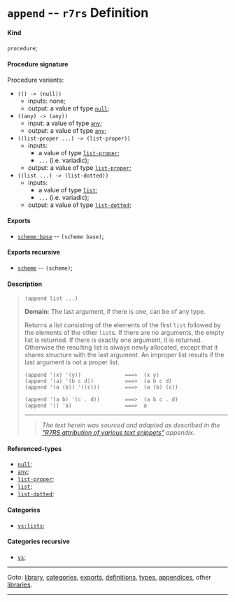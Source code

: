 

<a id='definition__r7rs__append'></a>

# `append` -- `r7rs` Definition


<a id='definition__r7rs__append__kind'></a>

#### Kind

`procedure`;


<a id='definition__r7rs__append__procedure-signature'></a>

#### Procedure signature

Procedure variants:
 * `(() -> (null))`
   * inputs: none;
   * output: a value of type [`null`](../../r7rs/types/null.md#type__r7rs__null);
 * `((any) -> (any))`
   * input: a value of type [`any`](../../r7rs/types/any.md#type__r7rs__any);
   * output: a value of type [`any`](../../r7rs/types/any.md#type__r7rs__any);
 * `((list-proper ...) -> (list-proper))`
   * inputs:
     * a value of type [`list-proper`](../../r7rs/types/list-proper.md#type__r7rs__list-proper);
     * `...` (i.e. variadic);
   * output: a value of type [`list-proper`](../../r7rs/types/list-proper.md#type__r7rs__list-proper);
 * `((list ...) -> (list-dotted))`
   * inputs:
     * a value of type [`list`](../../r7rs/types/list.md#type__r7rs__list);
     * `...` (i.e. variadic);
   * output: a value of type [`list-dotted`](../../r7rs/types/list-dotted.md#type__r7rs__list-dotted);


<a id='definition__r7rs__append__exports'></a>

#### Exports

 * [`scheme:base`](../../r7rs/exports/scheme_3a_base.md#export__r7rs__scheme_3a_base) -- `(scheme base)`;


<a id='definition__r7rs__append__exports-recursive'></a>

#### Exports recursive

 * [`scheme`](../../r7rs/exports/scheme.md#export__r7rs__scheme) -- `(scheme)`;


<a id='definition__r7rs__append__description'></a>

#### Description

> ````
> (append list ...)
> ````
> 
> 
> **Domain**:  The last argument, if there is one, can be of any type.
> 
> Returns a list consisting of the elements of the first `list`
> followed by the elements of the other `list`s.
> If there are no arguments, the empty list is returned.
> If there is exactly one argument, it is returned.
> Otherwise the resulting list is always newly allocated, except that it shares
> structure with the last argument.
> An improper list results if the last argument is not a
> proper list.
> 
> ````
> (append '(x) '(y))              ===>  (x y)
> (append '(a) '(b c d))          ===>  (a b c d)
> (append '(a (b)) '((c)))        ===>  (a (b) (c))
> ````
> 
> 
> ````
> (append '(a b) '(c . d))        ===>  (a b c . d)
> (append '() 'a)                 ===>  a
> ````
> 
> 
> ----
> > *The text herein was sourced and adapted as described in the ["R7RS attribution of various text snippets"](../../r7rs/appendices/attribution.md#appendix__r7rs__attribution) appendix.*


<a id='definition__r7rs__append__referenced-types'></a>

#### Referenced-types

 * [`null`](../../r7rs/types/null.md#type__r7rs__null);
 * [`any`](../../r7rs/types/any.md#type__r7rs__any);
 * [`list-proper`](../../r7rs/types/list-proper.md#type__r7rs__list-proper);
 * [`list`](../../r7rs/types/list.md#type__r7rs__list);
 * [`list-dotted`](../../r7rs/types/list-dotted.md#type__r7rs__list-dotted);


<a id='definition__r7rs__append__categories'></a>

#### Categories

 * [`vs:lists`](../../vonuvoli/categories/vs_3a_lists.md#category__vonuvoli__vs_3a_lists);


<a id='definition__r7rs__append__categories-recursive'></a>

#### Categories recursive

 * [`vs`](../../vonuvoli/categories/vs.md#category__vonuvoli__vs);

----

Goto: [library](../../r7rs/_index.md#library__r7rs), [categories](../../r7rs/categories/_index.md#toc__r7rs__categories), [exports](../../r7rs/exports/_index.md#toc__r7rs__exports), [definitions](../../r7rs/definitions/_index.md#toc__r7rs__definitions), [types](../../r7rs/types/_index.md#toc__r7rs__types), [appendices](../../r7rs/appendices/_index.md#toc__r7rs__appendices), other [libraries](../../_libraries.md#toc__libraries).

----


